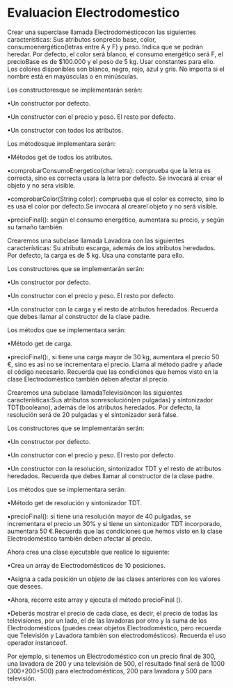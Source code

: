 <h1>Evaluacion Electrodomestico</h1>
<bodi>
  Crear una superclase llamada Electrodomésticocon las siguientes características: Sus atributos sonprecio base, color, 
  consumoenergético(letras entre A y F) y peso. Indica que se podrán heredar. Por defecto, el color será blanco, el consumo 
  energético será F, el precioBase es de $100.000 y el peso de 5 kg. Usar constantes para ello. Los colores disponibles son 
  blanco, negro, rojo, azul y gris. No importa si el nombre está en mayúsculas o en minúsculas.

Los constructoresque se implementarán serán:
  
  ▪Un constructor por defecto.
  
  ▪Un constructor con el precio y peso. El resto por defecto.
  
  ▪Un constructor con todos los atributos.
  
 Los métodosque implementara serán:
  
  ▪Métodos get de todos los atributos.
 
 ▪comprobarConsumoEnergetico(char letra): comprueba que la letra es correcta, sino es correcta usara la letra por defecto. Se invocará al crear el objeto y no sera visible.
 
 ▪comprobarColor(String color): comprueba que el color es correcto, sino lo es usa el color por defecto.Se invocará al crearel objeto y no será visible.
 
 ▪precioFinal(): según el consumo energético, aumentara su precio, y según su tamaño también.

Crearemos una subclase llamada Lavadora con las siguientes características: Su atributo escarga, además de los atributos heredados. 
Por defecto, la carga es de 5 kg. Usa una constante para ello.

Los constructores que se implementarán serán:

▪Un constructor por defecto.

▪Un constructor con el precio y peso. El resto por defecto.

▪Un constructor con la carga y el resto de atributos heredados. Recuerda que debes llamar al constructor de la clase padre.

Los métodos que se implementara serán:

▪Método get de carga.

▪precioFinal():, si tiene una carga mayor de 30 kg, aumentara el precio 50 €, sino es así no se incrementara el precio. 
Llama al método padre y añade el código necesario. Recuerda que las condiciones que hemos visto en la clase Electrodoméstico 
también deben afectar al precio.

Crearemos una subclase llamadaTelevisióncon las siguientes características:Sus atributos sonresolución(en pulgadas) y 
sintonizador TDT(booleano), además de los atributos heredados. Por defecto, la resolución será de 20 pulgadas y el 
sintonizador será false.

Los constructores que se implementarán serán:

▪Un constructor por defecto.

▪Un constructor con el precio y peso. El resto por defecto.

▪Un constructor con la resolución, sintonizador TDT y el resto de atributos heredados. Recuerda que debes llamar al 
constructor de la clase padre.

Los métodos que se implementara serán:

▪Método get de resolución y sintonizador TDT.

▪precioFinal(): si tiene una resolución mayor de 40 pulgadas, se incrementara el precio un 30% y si tiene un sintonizador TDT 
incorporado, aumentara 50 €.Recuerda que las condiciones que hemos visto en la clase Electrodoméstico también deben afectar 
al precio.

Ahora crea una clase ejecutable que realice lo siguiente:

▪Crea un array de Electrodomésticos de 10 posiciones.

▪Asigna a cada posición un objeto de las clases anteriores con los valores que desees.

▪Ahora, recorre este array y ejecuta el método precioFinal ().

▪Deberás mostrar el precio de cada clase, es decir, el precio de todas las televisiones, por un lado, el de las lavadoras por otro y 
la suma de los Electrodomésticos (puedes crear objetos Electrodoméstico, pero recuerda que Televisión y Lavadora también son 
electrodomésticos). Recuerda el uso operador instanceof.

Por ejemplo, si tenemos un Electrodoméstico con un precio final de 300, una lavadora de 200 y una televisión de 500, el resultado final será de 1000 (300+200+500) para electrodomésticos, 200 para lavadora y 500 para televisión.




</bodi>
